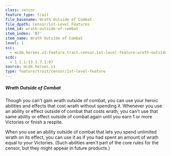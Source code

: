 ```yaml
---
class: censor
feature_type: trait
file_basename: Wrath Outside of Combat
file_dpath: Censor/1st-Level Features
item_id: wrath-outside-of-combat
item_index: '07'
item_name: Wrath Outside of Combat
level: 1
scc:
  - mcdm.heroes.v1:feature.trait.censor.1st-level-feature:wrath-outside-of-combat
scdc:
  - 1.1.1:13.1.7.1:07
source: mcdm.heroes.v1
type: feature/trait/censor/1st-level-feature
---
```


##### Wrath Outside of Combat

Though you can't gain wrath outside of combat, you can use your heroic abilities and effects that cost wrath without spending it. Whenever you use an ability or effect outside of combat that costs wrath, you can't use that same ability or effect outside of combat again until you earn 1 or more Victories or finish a respite.

When you use an ability outside of combat that lets you spend unlimited wrath on its effect, you can use it as if you had spent an amount of wrath equal to your Victories. (Such abilities aren't part of the core rules for the censor, but they might appear in future products.)
